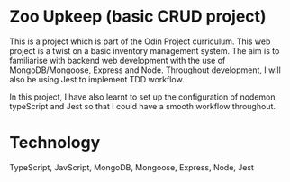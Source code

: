 # Zoo Upkeep (basic CRUD project)

This is a project which is part of the Odin Project curriculum. This web project is a twist on a basic inventory management system. The aim is to familiarise with backend web development with the use of MongoDB/Mongoose, Express and Node. Throughout development, I will also be using Jest to implement TDD workflow.

In this project, I have also learnt to set up the configuration of nodemon, typeScript and Jest so that I could have a smooth workflow throughout.

# Technology

TypeScript, JavScript, MongoDB, Mongoose, Express, Node, Jest
